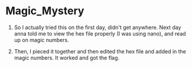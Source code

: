 # Magic_Mystery

1. So I actually tried this on the first day, didn't get anywhere. Next day anna told me to view the hex file properly (I was using nano), and read up on magic numbers. 

2. Then, I pieced it together and then edited the hex file and added in the magic numbers. It worked and got the flag. 